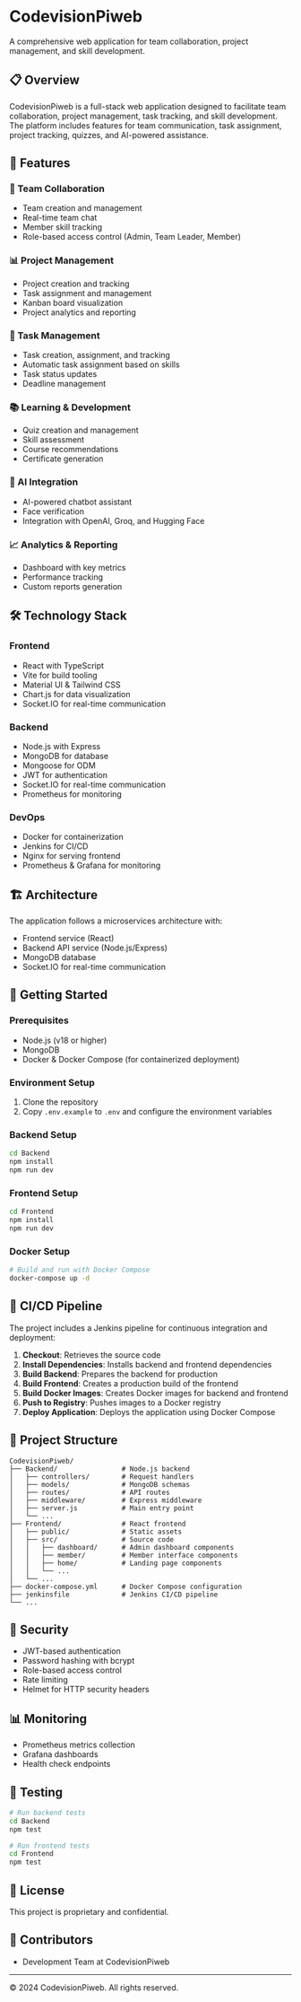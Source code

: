 # CodevisionPiweb

A comprehensive web application for team collaboration, project management, and skill development.

## 📋 Overview

CodevisionPiweb is a full-stack web application designed to facilitate team collaboration, project management, task tracking, and skill development. The platform includes features for team communication, task assignment, project tracking, quizzes, and AI-powered assistance.

## 🚀 Features

### 👥 Team Collaboration
- Team creation and management
- Real-time team chat
- Member skill tracking
- Role-based access control (Admin, Team Leader, Member)

### 📊 Project Management
- Project creation and tracking
- Task assignment and management
- Kanban board visualization
- Project analytics and reporting

### 📝 Task Management
- Task creation, assignment, and tracking
- Automatic task assignment based on skills
- Task status updates
- Deadline management

### 📚 Learning & Development
- Quiz creation and management
- Skill assessment
- Course recommendations
- Certificate generation

### 🤖 AI Integration
- AI-powered chatbot assistant
- Face verification
- Integration with OpenAI, Groq, and Hugging Face

### 📈 Analytics & Reporting
- Dashboard with key metrics
- Performance tracking
- Custom reports generation

## 🛠️ Technology Stack

### Frontend
- React with TypeScript
- Vite for build tooling
- Material UI & Tailwind CSS
- Chart.js for data visualization
- Socket.IO for real-time communication

### Backend
- Node.js with Express
- MongoDB for database
- Mongoose for ODM
- JWT for authentication
- Socket.IO for real-time communication
- Prometheus for monitoring

### DevOps
- Docker for containerization
- Jenkins for CI/CD
- Nginx for serving frontend
- Prometheus & Grafana for monitoring

## 🏗️ Architecture

The application follows a microservices architecture with:
- Frontend service (React)
- Backend API service (Node.js/Express)
- MongoDB database
- Socket.IO for real-time communication

## 🚦 Getting Started

### Prerequisites
- Node.js (v18 or higher)
- MongoDB
- Docker & Docker Compose (for containerized deployment)

### Environment Setup
1. Clone the repository
2. Copy `.env.example` to `.env` and configure the environment variables

### Backend Setup
```bash
cd Backend
npm install
npm run dev
```

### Frontend Setup
```bash
cd Frontend
npm install
npm run dev
```

### Docker Setup
```bash
# Build and run with Docker Compose
docker-compose up -d
```

## 🔄 CI/CD Pipeline

The project includes a Jenkins pipeline for continuous integration and deployment:

1. **Checkout**: Retrieves the source code
2. **Install Dependencies**: Installs backend and frontend dependencies
3. **Build Backend**: Prepares the backend for production
4. **Build Frontend**: Creates a production build of the frontend
5. **Build Docker Images**: Creates Docker images for backend and frontend
6. **Push to Registry**: Pushes images to a Docker registry
7. **Deploy Application**: Deploys the application using Docker Compose

## 📁 Project Structure

```
CodevisionPiweb/
├── Backend/                # Node.js backend
│   ├── controllers/        # Request handlers
│   ├── models/             # MongoDB schemas
│   ├── routes/             # API routes
│   ├── middleware/         # Express middleware
│   ├── server.js           # Main entry point
│   └── ...
├── Frontend/               # React frontend
│   ├── public/             # Static assets
│   ├── src/                # Source code
│   │   ├── dashboard/      # Admin dashboard components
│   │   ├── member/         # Member interface components
│   │   ├── home/           # Landing page components
│   │   └── ...
│   └── ...
├── docker-compose.yml      # Docker Compose configuration
├── jenkinsfile             # Jenkins CI/CD pipeline
└── ...
```

## 🔐 Security

- JWT-based authentication
- Password hashing with bcrypt
- Role-based access control
- Rate limiting
- Helmet for HTTP security headers

## 📊 Monitoring

- Prometheus metrics collection
- Grafana dashboards
- Health check endpoints

## 🧪 Testing

```bash
# Run backend tests
cd Backend
npm test

# Run frontend tests
cd Frontend
npm test
```

## 📄 License

This project is proprietary and confidential.

## 👥 Contributors

- Development Team at CodevisionPiweb

---

© 2024 CodevisionPiweb. All rights reserved.
